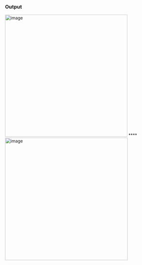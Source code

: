 ### Output
<img width="402" alt="image" src="https://github.com/user-attachments/assets/d34cf19a-f10d-4616-9167-589c99cfb2c1" />
****
<img width="403" alt="image" src="https://github.com/user-attachments/assets/f4b84736-80af-47a7-aa18-ec7d1bd821c5" />



